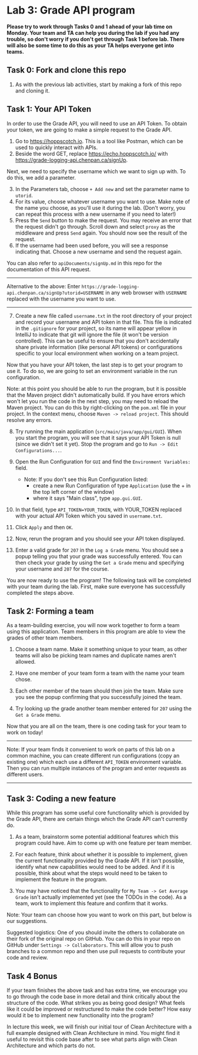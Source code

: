 # Lab 3: Grade API program

**Please try to work through Tasks 0 and 1 ahead of your lab time on Monday.
Your team and TA can help you during the lab if you had any trouble,
so don't worry if you don't get through Task 1 before lab. There will also
be some time to do this as your TA helps everyone get into teams.**


## Task 0: Fork and clone this repo

1. As with the previous lab activities, start by making a fork of this repo and cloning it.

## Task 1: Your API Token

In order to use the Grade API, you will need to use an API Token.
To obtain your token, we are going to make a simple request to the Grade API.

1. Go to https://hoppscotch.io. This is a tool like Postman, which can be used to quickly interact with APIs.
2. Beside the word GET, replace https://echo.hoppscotch.io/ with https://grade-logging-api.chenpan.ca/signUp.

Next, we need to specify the username which we want to sign up with. To do this, we add a parameter.

3. In the Parameters tab, choose `+ Add new` and set the parameter name to `utorid`.
4. For its value, choose whatever username you want to use. Make note of the name you choose, as you'll use it
during the lab. (Don't worry, you can repeat this process with a new username if you need to later!)
5. Press the `Send` button to make the request. You may receive an error that the request didn't go through. Scroll down and
select `proxy` as the middleware and press `Send` again. You should now see the result of the request.
6. If the username had been used before, you will see a response indicating that. Choose a new username and send the
request again.

You can also refer to `apiDocuments/signUp.md` in this repo for the documentation of this API request.

***

Alternative to the above: Enter `https://grade-logging-api.chenpan.ca/signUp?utorid=USERNAME` in any web browser
with `USERNAME` replaced with the username you want to use.

***

7. Create a new file called `username.txt` in the root directory of your project and record your
   username and API token in that file. This file is indicated in the `.gitignore` for your project, so
   its name will appear yellow in IntelliJ to indicate that git will ignore the file (it won't be version
   controlled). This can be useful to ensure that you don't accidentally share private information
   (like personal API tokens) or configurations specific to your local environment when working on a
   team project.

Now that you have your API token, the last step is to get your program to use it. To do so, we
are going to set an environment variable in the run configuration.

Note: at this point you should be able to run the program, but it is possible that the Maven
project didn't automatically build. If you have errors which won't let you run the code in the
next step, you may need to reload the Maven project. You can do this by right-clicking on the
`pom.xml` file in your project. In the context menu, choose `Maven -> reload project`. This should
resolve any errors.

8. Try running the main application (`src/main/java/app/gui/GUI`). When you start the program,
you will see that it says your API Token is null (since we didn't set it yet).
Stop the program and go to `Run -> Edit Configurations...`.

9. Open the Run Configuration for `GUI` and find the `Environment Variables:`
field.
    - Note: If you don't see this Run Configuration listed:
      - create a new Run Configuration of type `Application` (use the +
      in the top left corner of the window)
      - where it says "Main class", type `app.gui.GUI`.

10. In that field, type `API_TOKEN=YOUR_TOKEN`, with YOUR_TOKEN replaced with your
actual API Token which you saved in `username.txt`.
11. Click `Apply` and then `OK`.
12. Now, rerun the program and you should see your API token displayed.
13. Enter a valid grade for `207` in the `Log a Grade` menu. You should see a popup
telling you that your grade was successfully entered. You can then check your grade
by using the `Get a Grade` menu and specifying your username and `207` for the course.

You are now ready to use the program! The following task will be completed with your
team during the lab. First, make sure everyone has successfully completed the steps above.

## Task 2: Forming a team

As a team-building exercise, you will now work together to form a team using
this application. Team members in this program are able to view the grades of other
team members.

1. Choose a team name. Make it something unique to your team, as other teams will also
be picking team names and duplicate names aren't allowed.

2. Have one member of your team form a team with the name your team chose.

3. Each other member of the team should then join the team. Make sure you see the popup
confirming that you successfully joined the team.

4. Try looking up the grade another team member entered for `207` using the `Get a Grade` menu.

Now that you are all on the team, there is one coding task for your team to work on today!

***

Note: If your team finds it convenient to work on parts of this lab on a common machine,
you can create different run configurations (copy an existing one) which each use a different
`API_TOKEN` environment variable. Then you can run multiple instances of the program and
enter requests as different users.

***

## Task 3: Coding a new feature

While this program has some useful core functionality which is provided by the Grade API,
there are certain things which the Grade API can't currently do.

1. As a team, brainstorm some potential additional features which this program could have.
Aim to come up with one feature per team member.

2. For each feature, think about whether it is possible to implement, given the current functionality
provided by the Grade API. If it isn't possible, identify what new capabilities would need to be added.
And if it is possible, think about what the steps would need to be taken to implement the
feature in the program.

3. You may have noticed that the functionality for `My Team -> Get Average Grade` isn't actually
implemented yet (see the TODOs in the code). As a team, work to implement this feature and confirm
that it works.

Note: Your team can choose how you want to work on this part, but below is our suggestions.

Suggested logistics: One of you should invite the others to collaborate on their fork of the
original repo on GitHub. You can do this in your repo on GitHub under `Settings -> Collaborators`.
This will allow you to push branches to a common repo and then use pull requests to contribute
your code and review.

## Task 4 Bonus

If your team finishes the above task and has extra time, we encourage you to go through
the code base in more detail and think critically about the structure of the code. What
strikes you as being good design? What feels like it could be improved or restructured to
make the code better? How easy would it be to implement new functionality into the program?

In lecture this week, we will finish our initial tour of Clean Architecture with a full
example designed with Clean Architecture in mind. You might find it useful to revisit this
code base after to see what parts align with Clean Architecture and which parts do not.